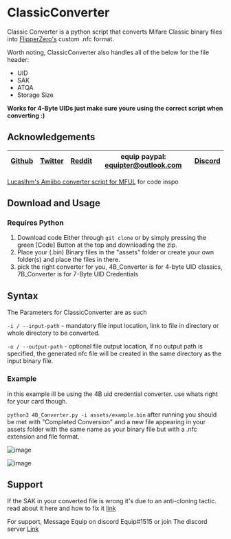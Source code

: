 # ClassicConverter
Classic Converter is a python script that converts Mifare Classic binary files into [FlipperZero's](https://flipperzero.one/) custom .nfc format. 

Worth noting, ClassicConverter also handles all of the below for the file header:
- UID
- SAK
- ATQA
- Storage Size 

**Works for 4-Byte UIDs just make sure youre using the correct script when converting :)**
  

## Acknowledgements
| [Github](https://github.com/equipter) | [Twitter](https://twitter.com/Equip0x80) | [Reddit](https://www.reddit.com/user/equipter) | equip paypal: equipter@outlook.com | [Discord](https://discord.gg/e9XzfG5nV5) |
| :---: | :---: | :---: | :---: | :---: |

 [Lucaslhm's Amiibo converter script for MFUL](https://github.com/Lucaslhm/AmiiboFlipperConverter) for code inspo

## Download and Usage
### **Requires Python**

1. Download code Either through `git clone` or by simply pressing the green [Code] Button at the top and downloading the zip. 
2. Place your (.bin) Binary files in the "assets" folder or create your own folder(s) and place the files in there. 
3. pick the right converter for you, 4B_Converter is for 4-byte UID classics, 7B_Converter is for 7-Byte UID Credentials
## Syntax 
The Parameters for ClassicConverter are as such 

`-i / --input-path` - mandatory file input location, link to file in directory or whole directory to be converted. 

`-o / --output-path` - optional file output location, if no output path is specified, the generated nfc file will be created in the same directory as the input binary file. 

### Example
in this example ill be using the 4B uid credential converter. use whats right for your card though. 

`python3 4B_Converter.py -i assets/example.bin`
after running you should be met with "Completed Conversion" and a new file appearing in your assets folder with the same name as your binary file but with a .nfc extension and file format. 

![image](https://user-images.githubusercontent.com/72751518/182514125-be1aedb1-59e9-4994-906a-df83f36c0f66.png)

![image](https://user-images.githubusercontent.com/72751518/182514195-c766ca6a-234f-43e9-a779-fce67894f5e6.png)




## Support
If the SAK in your converted file is wrong it's due to an anti-cloning tactic. read about it here and how to fix it [link](https://gist.github.com/equipter/3022aea4e371e585ff6e46de637e7769)

For support, Message Equip on discord Equip#1515 or join The discord server [Link](https://discord.gg/e9XzfG5nV5)

